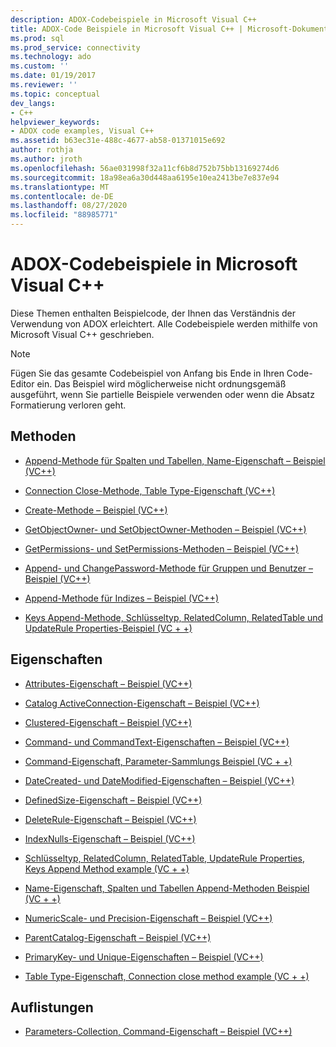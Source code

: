 ```yaml
---
description: ADOX-Codebeispiele in Microsoft Visual C++
title: ADOX-Code Beispiele in Microsoft Visual C++ | Microsoft-Dokumentation
ms.prod: sql
ms.prod_service: connectivity
ms.technology: ado
ms.custom: ''
ms.date: 01/19/2017
ms.reviewer: ''
ms.topic: conceptual
dev_langs:
- C++
helpviewer_keywords:
- ADOX code examples, Visual C++
ms.assetid: b63ec31e-488c-4677-ab58-01371015e692
author: rothja
ms.author: jroth
ms.openlocfilehash: 56ae031998f32a11cf6b8d752b75bb13169274d6
ms.sourcegitcommit: 18a98ea6a30d448aa6195e10ea2413be7e837e94
ms.translationtype: MT
ms.contentlocale: de-DE
ms.lasthandoff: 08/27/2020
ms.locfileid: "88985771"
---
```

# <a name="adox-code-examples-in-microsoft-visual-c"></a>ADOX-Codebeispiele in Microsoft Visual C++
Diese Themen enthalten Beispielcode, der Ihnen das Verständnis der Verwendung von ADOX erleichtert. Alle Codebeispiele werden mithilfe von Microsoft Visual C++ geschrieben.  
  
> [!NOTE]
>  Fügen Sie das gesamte Codebeispiel von Anfang bis Ende in Ihren Code-Editor ein. Das Beispiel wird möglicherweise nicht ordnungsgemäß ausgeführt, wenn Sie partielle Beispiele verwenden oder wenn die Absatz Formatierung verloren geht.  
  
## <a name="methods"></a>Methoden  
  
-   [Append-Methode für Spalten und Tabellen, Name-Eigenschaft – Beispiel (VC++)](./columns-and-tables-append-methods-name-property-example-vc.md)  
  
-   [Connection Close-Methode, Table Type-Eigenschaft (VC++)](./connection-close-method-table-type-property-example-vc.md)  
  
-   [Create-Methode – Beispiel (VC++)](./create-method-example-vc.md)  
  
-   [GetObjectOwner- und SetObjectOwner-Methoden – Beispiel (VC++)](./getobjectowner-and-setobjectowner-methods-example-vc.md)  
  
-   [GetPermissions- und SetPermissions-Methoden – Beispiel (VC++)](./getpermissions-and-setpermissions-methods-example-vc.md)  
  
-   [Append- und ChangePassword-Methode für Gruppen und Benutzer – Beispiel (VC++)](./groups-and-users-append-changepassword-methods-example-vc.md)  
  
-   [Append-Methode für Indizes – Beispiel (VC++)](./indexes-append-method-example-vc.md)  
  
-   [Keys Append-Methode, Schlüsseltyp, RelatedColumn, RelatedTable und UpdateRule Properties-Beispiel (VC + +)](./keys-append-method-key-type-relatedcolumn-relatedtable-example-vc.md)  
  
## <a name="properties"></a>Eigenschaften  
  
-   [Attributes-Eigenschaft – Beispiel (VC++)](./attributes-property-example-vc.md)  
  
-   [Catalog ActiveConnection-Eigenschaft – Beispiel (VC++)](./catalog-activeconnection-property-example-vc.md)  
  
-   [Clustered-Eigenschaft – Beispiel (VC++)](./clustered-property-example-vc.md)  
  
-   [Command- und CommandText-Eigenschaften – Beispiel (VC++)](./command-and-commandtext-properties-example-vc.md)  
  
-   [Command-Eigenschaft, Parameter-Sammlungs Beispiel (VC + +)](./parameters-collection-command-property-example-vc.md)  
  
-   [DateCreated- und DateModified-Eigenschaften – Beispiel (VC++)](./datecreated-and-datemodified-properties-example-vc.md)  
  
-   [DefinedSize-Eigenschaft – Beispiel (VC++)](./definedsize-property-example-vc.md)  
  
-   [DeleteRule-Eigenschaft – Beispiel (VC++)](./deleterule-property-example-vc.md)  
  
-   [IndexNulls-Eigenschaft – Beispiel (VC++)](./indexnulls-property-example-vc.md)  
  
-   [Schlüsseltyp, RelatedColumn, RelatedTable, UpdateRule Properties, Keys Append Method example (VC + +)](./keys-append-method-key-type-relatedcolumn-relatedtable-example-vc.md)  
  
-   [Name-Eigenschaft, Spalten und Tabellen Append-Methoden Beispiel (VC + +)](./columns-and-tables-append-methods-name-property-example-vc.md)  
  
-   [NumericScale- und Precision-Eigenschaft – Beispiel (VC++)](./numericscale-and-precision-properties-of-the-column-object-example-vc.md)  
  
-   [ParentCatalog-Eigenschaft – Beispiel (VC++)](./parentcatalog-property-example-vc.md)  
  
-   [PrimaryKey- und Unique-Eigenschaften – Beispiel (VC++)](./primarykey-and-unique-properties-example-vc.md)  
  
-   [Table Type-Eigenschaft, Connection close method example (VC + +)](./connection-close-method-table-type-property-example-vc.md)  
  
## <a name="collections"></a>Auflistungen  
  
-   [Parameters-Collection, Command-Eigenschaft – Beispiel (VC++)](./parameters-collection-command-property-example-vc.md)